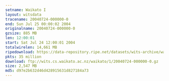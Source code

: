 ```yaml
---
setname: Waikato I
layout: witsdata
tracename: 20040724-000000-0
end: Sun Jul 25 00:00:02 2004
originalname: 20040724-000000-0
gzsize: 885 MB
len: 12:00:01
start: Sat Jul 24 12:00:01 2004
totalwirelen: 14,661 MB
ripedownload: https://data-repository.ripe.net/datasets/wits-archive/waikato/1/20040724-000000-0.gz
pkts: 35 million
download: ftp://wits.cs.waikato.ac.nz/waikato/1/20040724-000000-0.gz
size: 2,547 MB
md5: d97e2b632d46d428915631d827184a73
---
```

